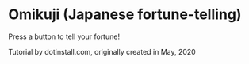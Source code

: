 # Omikuji (Japanese fortune-telling)
Press a button to tell your fortune!

Tutorial by dotinstall.com, originally created in May, 2020
